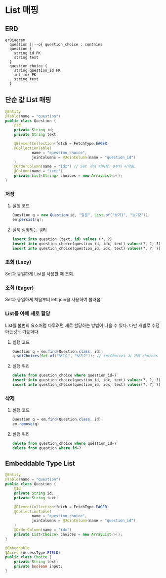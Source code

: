 # List 매핑

## ERD

```mermaid
erDiagram
  question ||--o{ question_choice : contains
  question {
    string id PK
    string text
  }
  question_choice {
    string question_id FK
    int idx PK
    string text 
  }
```

## 단순 값 List 매핑

```java
@Entity
@Table(name = "question")
public class Question {
    @Id
    private String id;
    private String text;

    @ElementCollection(fetch = FetchType.EAGER)
    @CollectionTable(
            name = "question_choice",
            joinColumns = @JoinColumn(name = "question_id")
    )
    @OrderColumn(name = "idx") // Set 과의 차이점. 0부터 시작됨.
    @Column(name = "text")
    private List<String> choices = new ArrayList<>();
}
```



### 저장

1. 실행 코드

   ```java
   Question q = new Question(id, "질문", List.of("보기1", "보기2"));
   em.persist(q);
   ```

2. 실제 실행되는 쿼리

   ```sql
   insert into question (text, id) values (?, ?)
   insert into question_choice(question_id, idx, text) values(?, ?, ?)
   insert into question_choice(question_id, idx, text) values(?, ?, ?)
   ```

   

### 조회 (Lazy)

Set과 동일하게 List를 사용할 때 조회.

### 조회 (Eager)

Set과 동일하게 처음부터 left join을 사용하여 불러옴.



### List를 아예 새로 할당

List를 불변의 요소처럼 다루려면 새로 할당하는 방법이 나을 수 있다. 다만 개별로 수정하는것도 가능하다.

1. 실행 코드

   ```java
   Question q = em.find(Question.class, id);
   q.setChoices(Set.of("보기1", "보기2")); // setChoices 시 아예 choices 컬렉션이 새로 할당.
   ```

2. 실행 쿼리

   ```sql
   delete from question_choice where question_id=?
   insert into question_choice(question_id, idx, text) values(?, ?, ?)
   insert into question_choice(question_id, idx, text) values(?, ?, ?)
   ```

   

### 삭제

1. 실행 코드

   ```java
   Question q = em.find(Question.class, id);
   em.remove(q)
   ```

2. 실행 쿼리

   ```sql
   delete from question_choice where question_id=?
   delete from question where id=?
   ```

   

## Embeddable Type List

```java
@Entity
@Table(name = "question")
public class Question {
    @Id
    private String id;
    private String text;

    @ElementCollection(fetch = FetchType.EAGER)
    @CollectionTable(
            name = "question_choice",
            joinColumns = @JoinColumn(name = "question_id")
    )
    @OrderColumn(name = "idx")
    private List<Choice> choices = new ArrayList<>();
}
```

```java
@Embeddable
@Access(AccessType.FIELD)
public class Choice {
    private String text;
    private boolean input;
}
```
